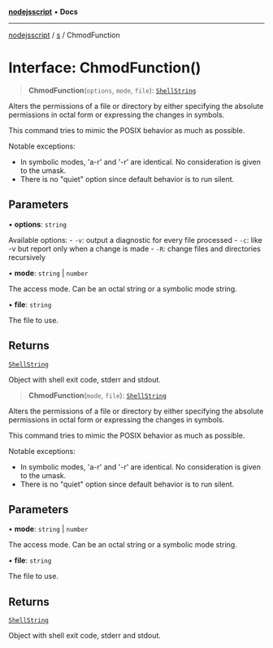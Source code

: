 [**nodejsscript**](../../../README.md) • **Docs**

***

[nodejsscript](../../../README.md) / [s](../README.md) / ChmodFunction

# Interface: ChmodFunction()

> **ChmodFunction**(`options`, `mode`, `file`): [`ShellString`](../type-aliases/ShellString.md)

Alters the permissions of a file or directory by either specifying the absolute
permissions in octal form or expressing the changes in symbols.

This command tries to mimic the POSIX behavior as much as possible.

Notable exceptions:
- In symbolic modes, 'a-r' and '-r' are identical. No consideration is given to the umask.
- There is no "quiet" option since default behavior is to run silent.

## Parameters

• **options**: `string`

Available options:
       - `-v`: output a diagnostic for every file processed
       - `-c`: like -v but report only when a change is made
       - `-R`: change files and directories recursively

• **mode**: `string` \| `number`

The access mode. Can be an octal string or a symbolic mode string.

• **file**: `string`

The file to use.

## Returns

[`ShellString`](../type-aliases/ShellString.md)

Object with shell exit code, stderr and stdout.

> **ChmodFunction**(`mode`, `file`): [`ShellString`](../type-aliases/ShellString.md)

Alters the permissions of a file or directory by either specifying the absolute
permissions in octal form or expressing the changes in symbols.

This command tries to mimic the POSIX behavior as much as possible.

Notable exceptions:
- In symbolic modes, 'a-r' and '-r' are identical. No consideration is given to the umask.
- There is no "quiet" option since default behavior is to run silent.

## Parameters

• **mode**: `string` \| `number`

The access mode. Can be an octal string or a symbolic mode string.

• **file**: `string`

The file to use.

## Returns

[`ShellString`](../type-aliases/ShellString.md)

Object with shell exit code, stderr and stdout.
